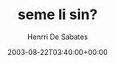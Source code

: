 ---
title: 'seme li sin?'
posts: 9
hash: 't51'
author: 'Henrri De Sabates'
date: 2003-08-22T03:40:00+00:00
sources:
  - http://forums.tokipona.org/viewtopic.php%3Ft=51.html
---